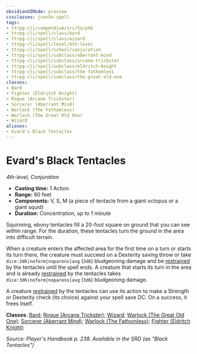 ```yaml
---
obsidianUIMode: preview
cssclasses: json5e-spell
tags:
- ttrpg-cli/compendium/src/5e/phb
- ttrpg-cli/spell/class/bard
- ttrpg-cli/spell/class/wizard
- ttrpg-cli/spell/level/4th-level
- ttrpg-cli/spell/school/conjuration
- ttrpg-cli/spell/subclass/aberrant-mind
- ttrpg-cli/spell/subclass/arcane-trickster
- ttrpg-cli/spell/subclass/eldritch-knight
- ttrpg-cli/spell/subclass/the-fathomless
- ttrpg-cli/spell/subclass/the-great-old-one
classes:
- Bard
- Fighter (Eldritch Knight)
- Rogue (Arcane Trickster)
- Sorcerer (Aberrant Mind)
- Warlock (The Fathomless)
- Warlock (The Great Old One)
- Wizard
aliases:
- Evard's Black Tentacles
---
```

# Evard's Black Tentacles
*4th-level, Conjuration*  


- **Casting time:** 1 Action
- **Range:** 90 feet
- **Components:** V, S, M (a piece of tentacle from a giant octopus or a giant squid)
- **Duration:** Concentration, up to 1 minute

Squirming, ebony tentacles fill a 20-foot square on ground that you can see within range. For the duration, these tentacles turn the ground in the area into difficult terrain.

When a creature enters the affected area for the first time on a turn or starts its turn there, the creature must succeed on a Dexterity saving throw or take `dice:3d6|noform|noparens|avg` (`3d6`) bludgeoning damage and be [restrained](/3-Mechanics/CLI/Rules/conditions.md#Restrained) by the tentacles until the spell ends. A creature that starts its turn in the area and is already [restrained](/3-Mechanics/CLI/Rules/conditions.md#Restrained) by the tentacles takes `dice:3d6|noform|noparens|avg` (`3d6`) bludgeoning damage.

A creature [restrained](/3-Mechanics/CLI/Rules/conditions.md#Restrained) by the tentacles can use its action to make a Strength or Dexterity check (its choice) against your spell save DC. On a success, it frees itself.

**Classes**: [Bard](/3-Mechanics/CLI/Compendium/lists/list-spells-classes-bard.md); [Rogue (Arcane Trickster)](/3-Mechanics/CLI/Compendium/lists/list-spells-classes-arcane-trickster.md); [Wizard](/3-Mechanics/CLI/Compendium/lists/list-spells-classes-wizard.md); [Warlock (The Great Old One)](/3-Mechanics/CLI/Compendium/lists/list-spells-classes-the-great-old-one.md); [Sorcerer (Aberrant Mind)](/3-Mechanics/CLI/Compendium/lists/list-spells-classes-aberrant-mind-tce.md "subclass=TCE"); [Warlock (The Fathomless)](/3-Mechanics/CLI/Compendium/lists/list-spells-classes-the-fathomless-tce.md "subclass=TCE"); [Fighter (Eldritch Knight)](/3-Mechanics/CLI/Compendium/lists/list-spells-classes-eldritch-knight.md)

*Source: Player's Handbook p. 238. Available in the <span title='Systems Reference Document (5.1)'>SRD</span> (as "Black Tentacles")*
